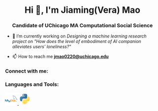 <h1 align="center">Hi 👋, I'm Jiaming(Vera) Mao</h1>
<h3 align="center">Candidate of UChicago MA Computational Social Science</h3>

- 🔭 I’m currently working on *Designing a machine learning research project on "How does the level of embodiment of AI companion alleviates users' loneliness?"*

- 📫 How to reach me **jmao0220@uchicago.edu**

<h3 align="left">Connect with me:</h3>
<p align="left">
</p>

<h3 align="left">Languages and Tools:</h3>
<p align="left"> <a href="https://www.mysql.com/" target="_blank" rel="noreferrer"> <img src="https://raw.githubusercontent.com/devicons/devicon/master/icons/mysql/mysql-original-wordmark.svg" alt="mysql" width="40" height="40"/> </a> <a href="https://www.python.org" target="_blank" rel="noreferrer"> <img src="https://raw.githubusercontent.com/devicons/devicon/master/icons/python/python-original.svg" alt="python" width="40" height="40"/> </a> </p>

